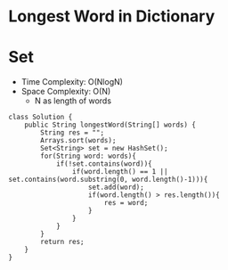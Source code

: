# Longest Word in Dictionary

# Set

- Time Complexity: O(NlogN)
- Space Complexity: O(N)
  - N as length of words

```
class Solution {
    public String longestWord(String[] words) {
        String res = "";
        Arrays.sort(words);
        Set<String> set = new HashSet();
        for(String word: words){
            if(!set.contains(word)){
                if(word.length() == 1 || set.contains(word.substring(0, word.length()-1))){
                    set.add(word);
                    if(word.length() > res.length()){
                        res = word;
                    }
                }
            }
        }
        return res;
    }
}
```
